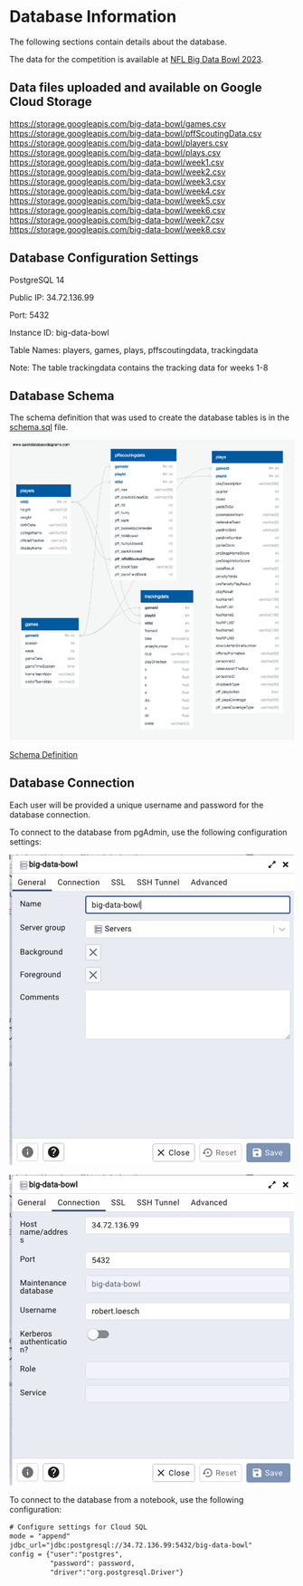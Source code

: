 # Database Information

The following sections contain details about the database.

The data for the competition is available at [NFL Big Data Bowl 2023](https://www.kaggle.com/competitions/nfl-big-data-bowl-2023/data).

## Data files uploaded and available on Google Cloud Storage

https://storage.googleapis.com/big-data-bowl/games.csv
https://storage.googleapis.com/big-data-bowl/pffScoutingData.csv
https://storage.googleapis.com/big-data-bowl/players.csv
https://storage.googleapis.com/big-data-bowl/plays.csv
https://storage.googleapis.com/big-data-bowl/week1.csv
https://storage.googleapis.com/big-data-bowl/week2.csv
https://storage.googleapis.com/big-data-bowl/week3.csv
https://storage.googleapis.com/big-data-bowl/week4.csv
https://storage.googleapis.com/big-data-bowl/week5.csv
https://storage.googleapis.com/big-data-bowl/week6.csv
https://storage.googleapis.com/big-data-bowl/week7.csv
https://storage.googleapis.com/big-data-bowl/week8.csv


## Database Configuration Settings
PostgreSQL 14

Public IP: 34.72.136.99

Port: 5432

Instance ID: big-data-bowl

Table Names: players, games, plays, pffscoutingdata, trackingdata

Note: The table trackingdata contains the tracking data for weeks 1-8


## Database Schema

The schema definition that was used to create the database tables is in the [schema.sql](./schema.sql) file.

![Schema](./images/schema.png)

[Schema Definition](./schema.rtf)


## Database Connection

Each user will be provided a unique username and password for the database connection.

To connect to the database from pgAdmin, use the following configuration settings:

![Postgres Setup General](./images/db_general_config.png)

![Postgres Setup Connection](./images/db_connection_config.png)


To connect to the database from a notebook, use the following configuration:

```
# Configure settings for Cloud SQL
mode = "append"
jdbc_url="jdbc:postgresql://34.72.136.99:5432/big-data-bowl"
config = {"user":"postgres", 
          "password": password, 
          "driver":"org.postgresql.Driver"}
```

